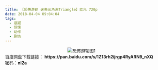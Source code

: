 ```yaml
---
title: 【恐怖游轮 迷失三角洲Triangle】蓝光 720p
date: 2018-04-04 09:04:04
tags:
  - 悬疑
  - 惊悚
  - 动作
  - 剧情
---
```


<div align=center>
	<img src="/assets/images/a/kbyl-01/1.jpg" alt="恐怖游轮图1">
</div>
<!-- more -->
百度网盘下载链接：
<b>https://pan.baidu.com/s/1Z13rh2ijrgp4RyARN9_nXQ</b>
密码：<b>nl2a</b>
